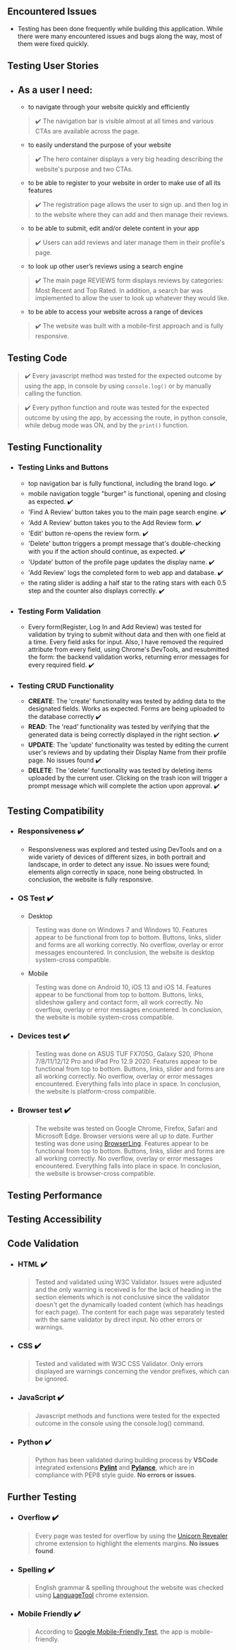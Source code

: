 ## Encountered Issues
  - Testing has been done frequently while building this application. While there were many encountered issues and bugs along the way, most of them were fixed quickly.

## Testing User Stories
  - ## As a user I need:
    - to navigate through your website quickly and efficiently
    >:heavy_check_mark: The navigation bar is visible almost at all times and various CTAs are available across the page.
    - to easily understand the purpose of your website
    >:heavy_check_mark: The hero container displays a very big heading describing the website's purpose and two CTAs.
    - to be able to register to your website in order to make use of all its features
    >:heavy_check_mark: The registration page allows the user to sign up. and then log in to the website where they can add and then manage their reviews.
    - to be able to submit, edit and/or delete content in your app
    >:heavy_check_mark: Users can add reviews and later manage them in their profile's page.
    - to look up other user’s reviews using a search engine
    >:heavy_check_mark: The main page REVIEWS form displays reviews by categories: Most Recent and Top Rated. In addition, a search bar was implemented to allow the user to look up whatever they would like.
    - to be able to access your website across a range of devices
    >:heavy_check_mark: The website was built with a mobile-first approach and is fully responsive.

## Testing Code
> :heavy_check_mark: Every javascript method was tested for the expected outcome by using the app, in console by using `console.log()` or by manually calling the function.

> :heavy_check_mark: Every python function and route was tested for the expected outcome by using the app, by accessing the route, in python console, while debug mode was ON, and by the `print()` function.

## Testing Functionality
  - ### Testing Links and Buttons
    - top navigation bar is fully functional, including the brand logo. :heavy_check_mark:
    - mobile navigation toggle "burger" is functional, opening and closing as expected. :heavy_check_mark:
    - 'Find A Review' button takes you to the main page search engine. :heavy_check_mark:
    - 'Add A Review' button takes you to the Add Review form. :heavy_check_mark:
    - 'Edit' button re-opens the review form. :heavy_check_mark:
    - 'Delete' button triggers a prompt message that's double-checking with you if the action should continue, as expected. :heavy_check_mark:
    - 'Update' button of the profile page updates the display name. :heavy_check_mark:
    - 'Add Review' logs the completed form to web app and database. :heavy_check_mark:
    - the rating slider is adding a half star to the rating stars with each 0.5 step and the counter also displays correctly. :heavy_check_mark:

  - ### Testing Form Validation
    - Every form(Register, Log In and Add Review) was tested for validation by trying to submit without data and then with one field at a time. Every field asks for input. Also, I have removed the required attribute from every field, using Chrome's DevTools, and resubmitted the form: the backend validation works, returning error messages for every required field. :heavy_check_mark:

  - ### Testing CRUD Functionality
    - **CREATE**: The 'create' functionality was tested by adding data to the designated fields. Works as expected. Forms are being uploaded to the database correctly :heavy_check_mark:
    - **READ**: The 'read' functionality was tested by verifying that the generated data is being correctly displayed in the right section. :heavy_check_mark:
    - **UPDATE**: The 'update' functionality was tested by editing the current user's reviews and by updating their Display Name from their profile page. No issues found :heavy_check_mark:
    - **DELETE**: The 'delete' functionality was tested by deleting items uploaded by the current user. Clicking on the trash icon will trigger a prompt message which will complete the action upon approval. :heavy_check_mark:

## Testing Compatibility
  - ### Responsiveness :heavy_check_mark:
    - Responsiveness was explored and tested using DevTools and on a wide variety of devices of different sizes, in both portrait and landscape, in order to detect any issue. No issues were found; elements align correctly in space, none being obstructed. In conclusion, the website is fully responsive.

  - ### OS Test :heavy_check_mark:
    - Desktop
    > Testing was done on Windows 7 and Windows 10. Features appear to be functional from top to bottom. Buttons, links, slider and forms are all working correctly. No overflow, overlay or error messages encountered. In conclusion, the website is desktop system-cross compatible.
    - Mobile
    > Testing was done on Android 10, iOS 13 and iOS 14. Features appear to be functional from top to bottom. Buttons, links, slideshow gallery and contact form, all work correctly. No overflow, overlay or error messages encountered. In conclusion, the website is mobile system-cross compatible.

  - ### Devices test :heavy_check_mark:
    > Testing was done on ASUS TUF FX705G, Galaxy S20, iPhone 7/8/11/12/12 Pro and iPad Pro 12.9 2020. Features appear to be functional from top to bottom. Buttons, links, slider and forms are all working correctly. No overflow, overlay or error messages encountered. Everything falls into place in space. In conclusion, the website is platform-cross compatible.

  - ### Browser test :heavy_check_mark:
    > The website was tested on Google Chrome, Firefox, Safari and Microsoft Edge. Browser versions were all up to date. Further testing was done using [BrowserLing](https://www.browserling.com/). Features appear to be functional from top to bottom. Buttons, links, slider and forms are all working correctly. No overflow, overlay or error messages encountered. Everything falls into place in space. In conclusion, the website is browser-cross compatible.

## Testing Performance

## Testing Accessibility

## Code Validation
  - ### HTML :heavy_check_mark:
    > Tested and validated using W3C Validator. Issues were adjusted and the only warning is received is for the lack of heading in the section elements which is not conclusive since the validator doesn't get the dynamically loaded content (which has headings for each page). The content for each page was separately tested with the same validator by direct input. No other errors or warnings.

  - ### CSS :heavy_check_mark:
    > Tested and validated with W3C CSS Validator. Only errors displayed are warnings concerning the vendor prefixes, which can be ignored.

  - ### JavaScript :heavy_check_mark:
    > Javascript methods and functions were tested for the expected outcome in the console using the console.log() command.

  - ### Python :heavy_check_mark:
    > Python has been validated during building process by **VSCode** integrated extensions **[Pylint](https://www.pylint.org/)** and **[Pylance](https://marketplace.visualstudio.com/items?itemName=ms-python.vscode-pylance)**, which are in compliance with PEP8 style guide. **No errors or issues**.

## Further Testing
  - ### Overflow :heavy_check_mark:
    > Every page was tested for overflow by using the [Unicorn Revealer](https://chrome.google.com/webstore/detail/unicorn-revealer/lmlkphhdlngaicolpmaakfmhplagoaln?hl=en-GB) chrome extension to highlight the elements margins. **No issues found**.

  - ### Spelling :heavy_check_mark:
    > English grammar & spelling throughout the website was checked using [LanguageTool](https://languagetool.org/#plugins) chrome extension.

  - ### Mobile Friendly :heavy_check_mark:
    > According to [Google Mobile-Friendly Test](https://search.google.com/test/mobile-friendly?id=Azf0gym8vu8mKzd1bWgdIw), the app is mobile-friendly.